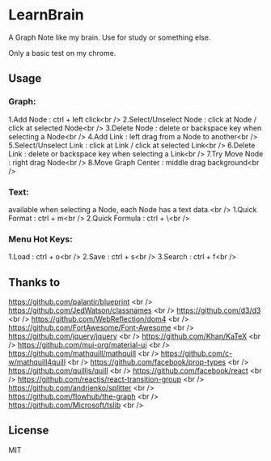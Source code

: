 LearnBrain
==================================================

A Graph Note like my brain. Use for study or something else.

Only a basic test on my chrome.

Usage
--------------------------------------------------
### Graph:
1.Add Node              : ctrl + left click\<br /\> 
2.Select/Unselect Node  : click at Node / click at selected Node\<br /\> 
3.Delete Node           : delete or backspace key when selecting a Node\<br /\> 
4.Add Link              : left drag from a Node to another\<br /\> 
5.Select/Unselect Link  : click at Link / click at selected Link\<br /\> 
6.Delete Link           : delete or backspace key when selecting a Link\<br /\> 
7.Try Move Node         : right drag Node\<br /\> 
8.Move Graph Center     : middle drag background\<br /\> 

### Text:
available when selecting a Node, each Node has a text data.\<br /\> 
1.Quick Format          : ctrl + m\<br /\> 
2.Quick Formula         : ctrl + \\<br /\> 

### Menu Hot Keys:
1.Load                  : ctrl + o\<br /\> 
2.Save                  : ctrl + s\<br /\> 
3.Search                : ctrl + f\<br /\> 


Thanks to
--------------------------------------------------

https://github.com/palantir/blueprint \<br /\> 
https://github.com/JedWatson/classnames \<br /\> 
https://github.com/d3/d3 \<br /\> 
https://github.com/WebReflection/dom4 \<br /\> 
https://github.com/FortAwesome/Font-Awesome \<br /\> 
https://github.com/jquery/jquery \<br /\> 
https://github.com/Khan/KaTeX \<br /\> 
https://github.com/mui-org/material-ui \<br /\> 
https://github.com/mathquill/mathquill \<br /\> 
https://github.com/c-w/mathquill4quill \<br /\> 
https://github.com/facebook/prop-types \<br /\> 
https://github.com/quilljs/quill \<br /\> 
https://github.com/facebook/react \<br /\> 
https://github.com/reactjs/react-transition-group \<br /\> 
https://github.com/andrienko/splitter \<br /\> 
https://github.com/flowhub/the-graph \<br /\> 
https://github.com/Microsoft/tslib \<br /\> 

License
--------------------------------------------------

MIT